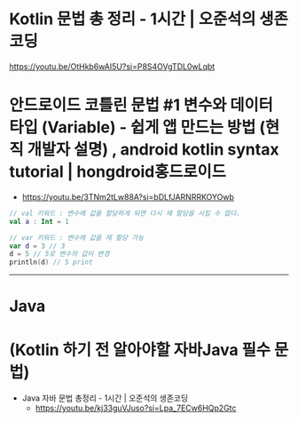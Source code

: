 # Kotlin 문법 총 정리 - 1시간 | 오준석의 생존코딩

https://youtu.be/OtHkb6wAI5U?si=P8S4OVgTDL0wLqbt


# 안드로이드 코틀린 문법 #1 변수와 데이터 타입 (Variable) - 쉽게 앱 만드는 방법 (현직 개발자 설명) , android kotlin syntax tutorial | hongdroid홍드로이드

- https://youtu.be/3TNm2tLw88A?si=bDLfJARNRRKOYOwb
```kt
// val 키워드 : 변수에 값을 할당하게 되면 다시 재 할당을 시킬 수 없다.
val a : Int = 1

// var 키워드 : 변수에 값을 재 할당 가능
var d = 3 // 3
d = 5 // 5로 변수의 값이 변경
println(d) // 5 print

```
<hr>

# Java

# (Kotlin 하기 전 알아야할 자바Java 필수 문법) 

- Java 자바 문법 총정리 - 1시간 | 오준석의 생존코딩
  - https://youtu.be/kj33guVJuso?si=Lpa_7ECw6HQp2Gtc
